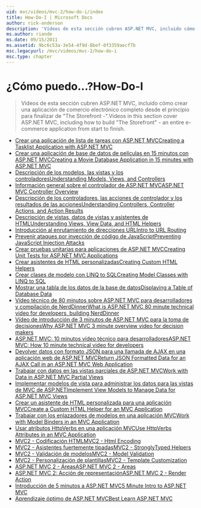 ```yaml
---
uid: mvc/videos/mvc-2/how-do-i/index
title: How-Do-I | Microsoft Docs
author: rick-anderson
description: 'Vídeos de esta sección cubren ASP.NET MVC, incluido cómo crear una aplicación de comercio electrónico completo desde el principio para finalizar de ''El escaparate -''.'
ms.author: riande
ms.date: 09/15/2011
ms.assetid: 9bc6c53a-3e54-4f9d-8bef-0f3359aecf7b
msc.legacyurl: /mvc/videos/mvc-2/how-do-i
msc.type: chapter
---
```

<a name="how-do-i"></a><span data-ttu-id="9275b-103">¿Cómo puedo...?</span><span class="sxs-lookup"><span data-stu-id="9275b-103">How-Do-I</span></span>
====================
> <span data-ttu-id="9275b-104">Vídeos de esta sección cubren ASP.NET MVC, incluido cómo crear una aplicación de comercio electrónico completo desde el principio para finalizar de "The Storefront -".</span><span class="sxs-lookup"><span data-stu-id="9275b-104">Videos in this section cover ASP.NET MVC, including how to build "The Storefront" - an entire e-commerce application from start to finish.</span></span>


- [<span data-ttu-id="9275b-105">Crear una aplicación de lista de tareas con ASP.NET MVC</span><span class="sxs-lookup"><span data-stu-id="9275b-105">Creating a Tasklist Application with ASP.NET MVC</span></span>](creating-a-tasklist-application-with-aspnet-mvc.md)
- [<span data-ttu-id="9275b-106">Crear una aplicación de base de datos de películas en 15 minutos con ASP.NET MVC</span><span class="sxs-lookup"><span data-stu-id="9275b-106">Creating a Movie Database Application in 15 minutes with ASP.NET MVC</span></span>](creating-a-movie-database-application-in-15-minutes-with-aspnet-mvc.md)
- [<span data-ttu-id="9275b-107">Descripción de los modelos, las vistas y los controladores</span><span class="sxs-lookup"><span data-stu-id="9275b-107">Understanding Models, Views, and Controllers</span></span>](understanding-models-views-and-controllers.md)
- [<span data-ttu-id="9275b-108">Información general sobre el controlador de ASP.NET MVC</span><span class="sxs-lookup"><span data-stu-id="9275b-108">ASP.NET MVC Controller Overview</span></span>](aspnet-mvc-controller-overview.md)
- [<span data-ttu-id="9275b-109">Descripción de los controladores, las acciones de controlador y los resultados de las acciones</span><span class="sxs-lookup"><span data-stu-id="9275b-109">Understanding Controllers, Controller Actions, and Action Results</span></span>](understanding-controllers-controller-actions-and-action-results.md)
- [<span data-ttu-id="9275b-110">Descripción de vistas, datos de vistas y asistentes de HTML</span><span class="sxs-lookup"><span data-stu-id="9275b-110">Understanding Views, View Data, and HTML Helpers</span></span>](understanding-views-view-data-and-html-helpers.md)
- [<span data-ttu-id="9275b-111">Introducción al enrutamiento de direcciones URL</span><span class="sxs-lookup"><span data-stu-id="9275b-111">Intro to URL Routing</span></span>](an-introduction-to-url-routing.md)
- [<span data-ttu-id="9275b-112">Prevenir ataques por inyección de código de JavaScript</span><span class="sxs-lookup"><span data-stu-id="9275b-112">Preventing JavaScript Injection Attacks</span></span>](preventing-javascript-injection-attacks.md)
- [<span data-ttu-id="9275b-113">Crear pruebas unitarias para aplicaciones de ASP.NET MVC</span><span class="sxs-lookup"><span data-stu-id="9275b-113">Creating Unit Tests for ASP.NET MVC Applications</span></span>](creating-unit-tests-for-aspnet-mvc-applications.md)
- [<span data-ttu-id="9275b-114">Crear asistentes de HTML personalizadas</span><span class="sxs-lookup"><span data-stu-id="9275b-114">Creating Custom HTML Helpers</span></span>](creating-custom-html-helpers.md)
- [<span data-ttu-id="9275b-115">Crear clases de modelo con LINQ to SQL</span><span class="sxs-lookup"><span data-stu-id="9275b-115">Creating Model Classes with LINQ to SQL</span></span>](creating-model-classes-with-linq-to-sql.md)
- [<span data-ttu-id="9275b-116">Mostrar una tabla de los datos de la base de datos</span><span class="sxs-lookup"><span data-stu-id="9275b-116">Displaying a Table of Database Data</span></span>](displaying-a-table-of-database-data.md)
- [<span data-ttu-id="9275b-117">Vídeo técnico de 80 minutos sobre ASP.NET MVC para desarrolladores y compilación de NerdDinner</span><span class="sxs-lookup"><span data-stu-id="9275b-117">What is ASP.NET MVC 80 minute technical video for developers, building NerdDinner</span></span>](what-is-aspnet-mvc-80-minute-technical-video-for-developers-building-nerddinner.md)
- [<span data-ttu-id="9275b-118">Vídeo de introducción de 3 minutos de ASP.NET MVC para la toma de decisiones</span><span class="sxs-lookup"><span data-stu-id="9275b-118">Why ASP.NET MVC 3 minute overview video for decision makers</span></span>](why-aspnet-mvc-3-minute-overview-video-for-decision-makers.md)
- [<span data-ttu-id="9275b-119">ASP.NET MVC: 10 minutos vídeo técnico para desarrolladores</span><span class="sxs-lookup"><span data-stu-id="9275b-119">ASP.NET MVC: How 10 minute technical video for developers</span></span>](aspnet-mvc-how-10-minute-technical-video-for-developers.md)
- [<span data-ttu-id="9275b-120">Devolver datos con formato JSON para una llamada de AJAX en una aplicación web de ASP.NET MVC</span><span class="sxs-lookup"><span data-stu-id="9275b-120">Return JSON Formatted Data for an AJAX Call in an ASP.NET MVC Web Application</span></span>](how-do-i-return-json-formatted-data-for-an-ajax-call-in-an-aspnet-mvc-web-application.md)
- [<span data-ttu-id="9275b-121">Trabajar con datos en las vistas parciales de ASP.NET MVC</span><span class="sxs-lookup"><span data-stu-id="9275b-121">Work with Data in ASP.NET MVC Partial Views</span></span>](how-do-i-work-with-data-in-aspnet-mvc-partial-views.md)
- [<span data-ttu-id="9275b-122">Implementar modelos de vista para administrar los datos para las vistas de MVC de ASP.NET</span><span class="sxs-lookup"><span data-stu-id="9275b-122">Implement View Models to Manage Data for ASP.NET MVC Views</span></span>](how-do-i-implement-view-models-to-manage-data-for-aspnet-mvc-views.md)
- [<span data-ttu-id="9275b-123">Crear un asistente de HTML personalizada para una aplicación MVC</span><span class="sxs-lookup"><span data-stu-id="9275b-123">Create a Custom HTML Helper for an MVC Application</span></span>](how-do-i-create-a-custom-html-helper-for-an-mvc-application.md)
- [<span data-ttu-id="9275b-124">Trabajar con los enlazadores de modelos en una aplicación MVC</span><span class="sxs-lookup"><span data-stu-id="9275b-124">Work with Model Binders in an MVC Application</span></span>](how-do-i-work-with-model-binders-in-an-mvc-application.md)
- [<span data-ttu-id="9275b-125">Usar atributos HttpVerbs en una aplicación MVC</span><span class="sxs-lookup"><span data-stu-id="9275b-125">Use HttpVerbs Attributes in an MVC Application</span></span>](how-do-i-use-httpverbs-attributes-in-an-mvc-application.md)
- [<span data-ttu-id="9275b-126">MVC2 - Codificación HTML</span><span class="sxs-lookup"><span data-stu-id="9275b-126">MVC2 - Html Encoding</span></span>](mvc2-html-encoding.md)
- [<span data-ttu-id="9275b-127">MVC2 - Asistentes fuertemente tipadas</span><span class="sxs-lookup"><span data-stu-id="9275b-127">MVC2 - StronglyTyped Helpers</span></span>](mvc2-stronglytyped-helpers.md)
- [<span data-ttu-id="9275b-128">MVC2 - Validación de modelos</span><span class="sxs-lookup"><span data-stu-id="9275b-128">MVC2 - Model Validation</span></span>](mvc2-model-validation.md)
- [<span data-ttu-id="9275b-129">MVC2 - Personalización de plantillas</span><span class="sxs-lookup"><span data-stu-id="9275b-129">MVC2 - Template Customization</span></span>](mvc2-template-customization.md)
- [<span data-ttu-id="9275b-130">ASP.NET MVC 2 - Áreas</span><span class="sxs-lookup"><span data-stu-id="9275b-130">ASP.NET MVC 2 - Areas</span></span>](aspnet-mvc-2-areas.md)
- [<span data-ttu-id="9275b-131">ASP.NET MVC 2: Acción de representación</span><span class="sxs-lookup"><span data-stu-id="9275b-131">ASP.NET MVC 2 - Render Action</span></span>](aspnet-mvc-2-render-action.md)
- [<span data-ttu-id="9275b-132">Introducción de 5 minutos a ASP.NET MVC</span><span class="sxs-lookup"><span data-stu-id="9275b-132">5 Minute Intro to ASP.NET MVC</span></span>](5-minute-introduction-to-aspnet-mvc.md)
- [<span data-ttu-id="9275b-133">Aprendizaje óptimo de ASP.NET MVC</span><span class="sxs-lookup"><span data-stu-id="9275b-133">Best Learn ASP.NET MVC</span></span>](how-to-best-learn-asp-net-mvc.md)
